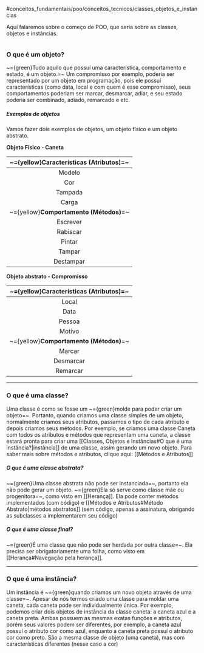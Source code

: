 #conceitos_fundamentais/poo/conceitos_tecnicos/classes_objetos_e_instancias 


Aqui falaremos sobre o começo de POO, que seria sobre as classes, objetos e instâncias.

```table-of-contents
```

### O que é um objeto?
~={green}Tudo aquilo que possuí uma característica, comportamento e estado, é um objeto.=~ Um compromisso por exemplo, poderia ser representado por um objeto em programação, pois ele possuí características (como data, local e com quem é esse compromisso), seus comportamentos poderiam ser marcar, desmarcar, adiar, e seu estado poderia ser combinado, adiado, remarcado e etc.  

##### Exemplos de objetos
Vamos fazer dois exemplos de objetos, um objeto físico e um objeto abstrato.

**Objeto Físico - Caneta**

| **~={yellow}Características (Atributos)=~** |
| :-----------------------------------------: |
|                   Modelo                    |
|                     Cor                     |
|                   Tampada                   |
|                    Carga                    |
|   ~={yellow}**Comportamento (Métodos)**=~   |
|                  Escrever                   |
|                  Rabiscar                   |
|                   Pintar                    |
|                   Tampar                    |
|                  Destampar                  |

**Objeto abstrato - Compromisso**

| **~={yellow}Características (Atributos)=~** |
| :-----------------------------------------: |
|                    Local                    |
|                    Data                     |
|                   Pessoa                    |
|                   Motivo                    |
|   ~={yellow}**Comportamento (Métodos)**=~   |
|                   Marcar                    |
|                  Desmarcar                  |
|                  Remarcar                   |

----
### O que é uma classe?
Uma classe é como se fosse um ~={green}molde para poder criar um objeto=~.
Portanto, quando criamos uma classe simples de um objeto, normalmente criamos seus atributos, passamos o tipo de cada atributo e depois criamos seus métodos.
Por exemplo, se criamos uma classe Caneta com todos os atributos e métodos que representam uma caneta, a classe estará pronta para criar uma [[Classes, Objetos e Instâncias#O que é uma instância?|instância]] de uma classe, assim gerando um novo objeto.
Para saber mais sobre métodos e atributos, clique aqui: [[Métodos e Atributos]]

##### O que é uma classe abstrata?
~={green}Uma classe abstrata não pode ser instanciada=~, portanto ela não pode gerar um objeto. ~={green}Ela só serve como classe mãe ou progenitora=~, como visto em [[Herança]]. Ela pode conter métodos implementados (com código) e [[Métodos e Atributos#Método Abstrato|métodos abstratos]] (sem código, apenas a assinatura, obrigando as subclasses a implementarem seu código)

##### O que é uma classe final?
~={green}É uma classe que não pode ser herdada por outra classe=~. Ela precisa ser obrigatoriamente uma folha, como visto em [[Herança#Navegação pela herança]].

---
### O que é uma instância?
Um instância é ~={green}quando criamos um novo objeto através de uma classe=~. Apesar de nós termos criado uma classe para moldar uma caneta, cada caneta pode ser individualmente única.
Por exemplo, podemos criar dois objetos de instância da classe caneta: a caneta azul e a caneta preta.
Ambas possuem as mesmas exatas funções e atributos, porém seus valores podem ser diferentes, por exemplo, a caneta azul possuí o atributo cor como azul, enquanto a caneta preta possuí o atributo cor como preto. São a mesma classe de objeto (uma caneta), mas com características diferentes (nesse caso a cor)

